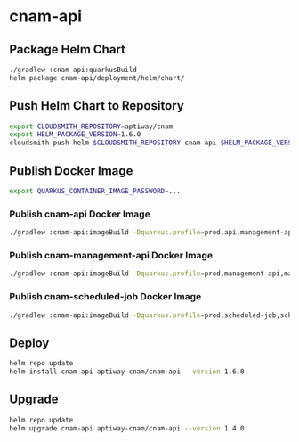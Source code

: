# cnam-api

## Package Helm Chart

```bash
./gradlew :cnam-api:quarkusBuild
helm package cnam-api/deployment/helm/chart/
```

## Push Helm Chart to Repository

```bash
export CLOUDSMITH_REPOSITORY=aptiway/cnam
export HELM_PACKAGE_VERSION=1.6.0
cloudsmith push helm $CLOUDSMITH_REPOSITORY cnam-api-$HELM_PACKAGE_VERSION.tgz
```

## Publish Docker Image

```bash
export QUARKUS_CONTAINER_IMAGE_PASSWORD=...
```

### Publish cnam-api Docker Image

```bash
./gradlew :cnam-api:imageBuild -Dquarkus.profile=prod,api,management-api,scheduled-job
```

### Publish cnam-management-api Docker Image

```bash
./gradlew :cnam-api:imageBuild -Dquarkus.profile=prod,management-api,management-api-image
```

### Publish cnam-scheduled-job Docker Image

```bash
./gradlew :cnam-api:imageBuild -Dquarkus.profile=prod,scheduled-job,scheduled-job-image
```

## Deploy

```bash
helm repo update
helm install cnam-api aptiway-cnam/cnam-api --version 1.6.0
```

## Upgrade

```bash
helm repo update
helm upgrade cnam-api aptiway-cnam/cnam-api --version 1.4.0
```
